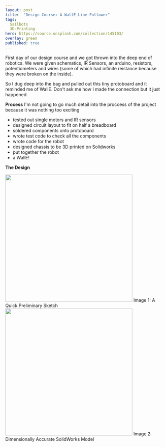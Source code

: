 ```yaml
---
layout: post
title:  "Design Course: A WallE Line Follower"
tags:
  Sailbots
  3D-Printing
hero: https://source.unsplash.com/collection/145103/
overlay: green
published: true
---
```


First day of our design course and we got thrown into the deep end of robotics.  We were given schematics, IR Sensors, an arduino, resistors, potentiometers and wires (some of which had infinite reistance because they were broken on the inside).  

So I dug deep into the bag and pulled out this tiny protoboard and it reminded me of WallE.  Don't ask me how I made the connection but it just happened.

**Process** 
I'm not going to go much detail into the proccess of the project because it was nothing too exciting 
* tested out single motors and IR sensors
* designed circuit layout to fit on half a breadboard
* soldered components onto protoboard 
* wrote test code to check all the components
* wrote code for the robot
* designed chassis to be 3D printed on Solidworks
* put together the robot
* a WallE!

**The Design** 

<img src="https://i.imgur.com/LenB5bV.jpg" width="400" height="400" />
Image 1: A Quick Preliminary Sketch
<img src="https://i.imgur.com/sE4TkdF.jpg" width="400" height="400" />
Image 2: Dimensionally Accurate SolidWorks Model
